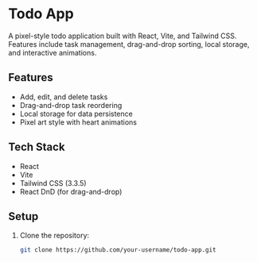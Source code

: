 # Todo App

A pixel-style todo application built with React, Vite, and Tailwind CSS. Features include task management, drag-and-drop sorting, local storage, and interactive animations.

## Features
- Add, edit, and delete tasks
- Drag-and-drop task reordering
- Local storage for data persistence
- Pixel art style with heart animations

## Tech Stack
- React
- Vite
- Tailwind CSS (3.3.5)
- React DnD (for drag-and-drop)

## Setup
1. Clone the repository:
   ```bash
   git clone https://github.com/your-username/todo-app.git